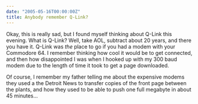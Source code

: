 ```yaml
---
date: "2005-05-16T00:00:00Z"
title: Anybody remember Q-Link?
---
```

Okay, this is really sad, but I found myself thinking about Q-Link this evening.  What is Q-Link?  Well, take AOL, subtract about 20 years, and there you have it.  Q-Link was *the* place to go if you had a modem with your Commodore 64.  I remember thinking how cool it would be to get connected, and then how disappointed I was when I hooked up with my 300 baud modem due to the length of time it took to get a page downloaded.

Of course, I remember my father telling me about the expensive modems they used a the Detroit News to transfer copies of the front page between the plants, and how they used to be able to push one full megabyte in about 45 minutes...
